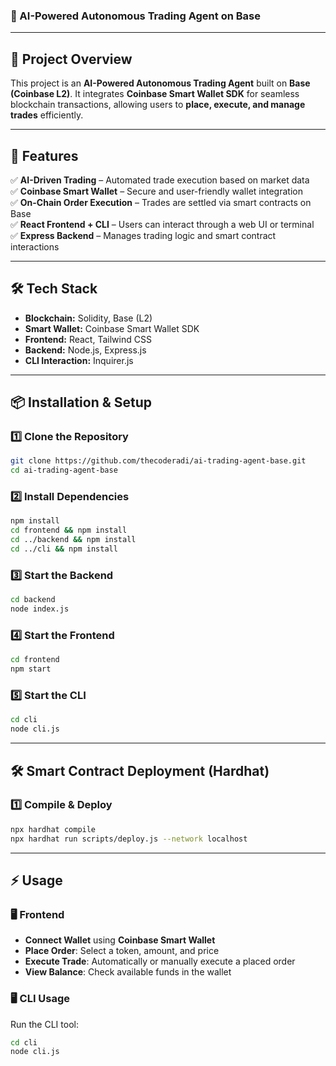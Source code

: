 ### **📌 AI-Powered Autonomous Trading Agent on Base**

---

## **🚀 Project Overview**

This project is an **AI-Powered Autonomous Trading Agent** built on **Base (Coinbase L2)**. It integrates **Coinbase Smart Wallet SDK** for seamless blockchain transactions, allowing users to **place, execute, and manage trades** efficiently.

---

## **📑 Features**

✅ **AI-Driven Trading** – Automated trade execution based on market data  
✅ **Coinbase Smart Wallet** – Secure and user-friendly wallet integration  
✅ **On-Chain Order Execution** – Trades are settled via smart contracts on Base  
✅ **React Frontend + CLI** – Users can interact through a web UI or terminal  
✅ **Express Backend** – Manages trading logic and smart contract interactions

---

## **🛠 Tech Stack**

- **Blockchain:** Solidity, Base (L2)
- **Smart Wallet:** Coinbase Smart Wallet SDK
- **Frontend:** React, Tailwind CSS
- **Backend:** Node.js, Express.js
- **CLI Interaction:** Inquirer.js

---

## **📦 Installation & Setup**

### **1️⃣ Clone the Repository**

```bash
git clone https://github.com/thecoderadi/ai-trading-agent-base.git
cd ai-trading-agent-base
```

### **2️⃣ Install Dependencies**

```bash
npm install
cd frontend && npm install
cd ../backend && npm install
cd ../cli && npm install
```

### **3️⃣ Start the Backend**

```bash
cd backend
node index.js
```

### **4️⃣ Start the Frontend**

```bash
cd frontend
npm start
```

### **5️⃣ Start the CLI**

```bash
cd cli
node cli.js
```

---

## **🛠 Smart Contract Deployment (Hardhat)**

### **1️⃣ Compile & Deploy**

```bash
npx hardhat compile
npx hardhat run scripts/deploy.js --network localhost
```

---

## **⚡ Usage**

### **🖥️ Frontend**

- **Connect Wallet** using **Coinbase Smart Wallet**
- **Place Order**: Select a token, amount, and price
- **Execute Trade**: Automatically or manually execute a placed order
- **View Balance**: Check available funds in the wallet

### **🖥️ CLI Usage**

Run the CLI tool:

```bash
cd cli
node cli.js
```
